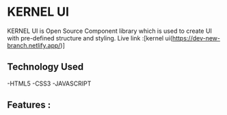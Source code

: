 # KERNEL UI
KERNEL UI is Open Source Component library which is used to create UI with pre-defined structure and styling.
Live link :[kernel ui(https://dev-new-branch.netlify.app/)]
## Technology Used
-HTML5
-CSS3
-JAVASCRIPT
## Features :

